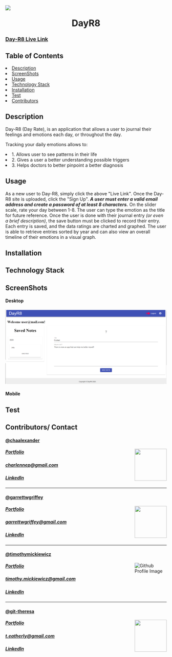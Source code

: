 <img align="left" src= "https://img.shields.io/badge/License-MIT-green">

<h1 align= "center">DayR8</h1> 

<h3><a href= "https://dayr8.herokuapp.com/">Day-R8 Live Link</a></h3>  

## **Table of Contents**
<li><a href="#description">Description</a></li>  
<li><a href="#screen">ScreenShots</a></li> 
<li><a href="#usage">Usage</a></li> 

<li><a href="#tech">Technology Stack</a></li> 
<li><a href="#installation">Installation</a></li> 
<li><a href="#test">Test</a></li>

<li><a href="#contributors">Contributors</a></li>


<h2 id="description"> Description </h2>
<p>Day-R8 (Day Rate), is an application that allows a user to journal their feelings and emotions each day, or throughout the day.</p>
<p>Tracking your daily emotions allows to:</p>
<li>1. Allows user to see patterns in their life</li>
<li>2. Gives a user a better understanding possible triggers</li>
<li>3. Helps doctors to better pinpoint a better diagnosis</li>



## **Usage**  
As a new user to Day-R8, simply click the above "Live Link". Once the Day-R8 site is uploaded, click the "Sign Up".
**_A user must enter a valid email address and create a password of at least 8 characters._**
 On the slider scale, rate your day between 1-8. The user can type the emotion as the title for future reference. 
 Once the user is done with their journal entry _(or even a brief description)_, the save button must be clicked to record their entry.
 Each entry is saved, and the data ratings are charted and graphed. 
 The user is able to retrieve entries sorted by year and can also view an overall timeline of their emotions in a visual graph.

<h2 id="installation"> Installation </h2>


<h2 id="tech"> Technology Stack </h2>          
<!-- <ul>
<li></li>
<li></li>
<li></li>
<li></li>
<li></li>
<li></li>
<li></li>
<li></li>
<li></li>
<li></li>
<li></li>
<li></li>
</ul>           -->

<h2 id="screen"> ScreenShots </h2>
<h4> Desktop </h4>
<img src= "client/public/media/user.mail.png" >

<!-- <img src= ""> -->
<!-- <img src= ""> -->
<!-- <img src= "" > -->
<h4> Mobile </h4>
<!-- <img width="200" height="350" src= ""> -->
<!-- <img width="200" height="350" src= ""> -->
<!-- <img width="200" height="350" src= ""> -->
<!-- <img width="200" height="350" src= ""> -->
<!-- <img width="200" height="350" src= ""> -->
<h2 id="test"> Test </h2>
<!-- <img width="600" height="350" src= "p" > -->

<h2 id="contributors"> Contributors/ Contact</h2>
<h4><a href= "https://github.com/chaalexander">@chaalexander</a></h4>
<img align="right" width="100" height="100" src="https://avatars1.githubusercontent.com/u/59755481?v=4">
<h5><a href= "https://chaalexander.github.io/">Portfolio</a></h5>  
<h5><a href= "mailto:charlennep@gmail.com">charlennep@gmail.com</a></h5>       
<h5><a href= "https://www.linkedin.com/in/cha-alexander">LinkedIn</a></h5>
<hr>

<h4><a href= "https://github.com/garrettwgriffey">@garrettwgriffey</a></h4>
<img align="right" width="100" height="100" src="https://avatars3.githubusercontent.com/u/59263270?s=460&u=7da066a2bf0257c5c5cc01e104c1ac1b76ed93b6&v=4">
<h5><a href= "https://garrettwgriffey.github.io/">Portfolio</a></h5>  
<h5><a href= "mailto:garrettwgriffey@gmail.com">garrettwgriffey@gmail.com</a></h5>       
<h5><a href= "https://www.linkedin.com/in/garrettwgriffey/">LinkedIn</a></h5>
<hr>

<h4><a href= "https://github.com/timothymickiewicz">@timothymickiewicz</a></h4>
<img align="right" width="100" height="100" src="https://avatars3.githubusercontent.com/u/58575568?s=460&u=e0c95a7868c9b618cec0181a153e0e5f25cd2d25&v=4" alt="Github Profile Image">
<h5><a href= "https://timothymickiewicz.github.io/">Portfolio</a></h5>  
<h5><a href= "mailto:timothy.mickiewicz@gmail.com">timothy.mickiewicz@gmail.com</a></h5>       
<h5><a href= "https://www.linkedin.com/in/timothymickiewicz1995/">LinkedIn</a></h5>
<hr>

<h4><a href= "https://github.com/git-theresa">@git-theresa</a></h4>
<img align="right" width="100" height="100" src="https://avatars2.githubusercontent.com/u/57425164?v=4">
<h5><a href= "https://git-theresa.github.io/Portfolio/">Portfolio</a></h5>  
<h5><a href= "mailto:t.eatherly@gmail.com">t.eatherly@gmail.com</a></h5>       
<h5><a href= "https://www.linkedin.com/in/theresa-eatherly-4362b14a/">LinkedIn</a></h5>
